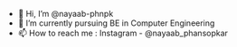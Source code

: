 - 👋 Hi, I’m @nayaab-phnpk
- 🌱 I’m currently pursuing BE in Computer Engineering
- 📫 How to reach me : Instagram - @nayaab_phansopkar

<!---
nayaab-phnpk/nayaab-phnpk is a ✨ special ✨ repository because its `README.md` (this file) appears on your GitHub profile.
You can click the Preview link to take a look at your changes.
--->
